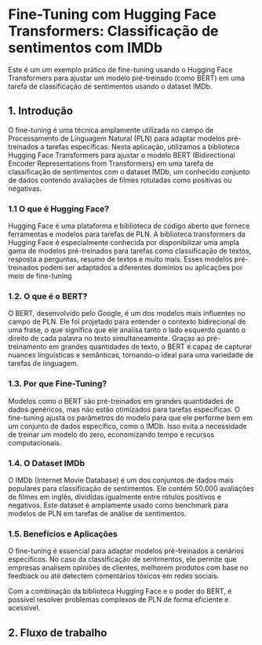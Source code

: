# Fine-Tuning com Hugging Face Transformers: Classificação de sentimentos com IMDb

Este é um um exemplo prático de fine-tuning usando o Hugging Face Transformers para ajustar um modelo pré-treinado (como BERT) em uma tarefa de classificação de sentimentos usando o dataset IMDb.

## 1. Introdução

O fine-tuning é uma técnica amplamente utilizada no campo de Processamento de Linguagem Natural (PLN) para adaptar modelos pré-treinados a tarefas específicas. Nesta aplicação, utilizamos a biblioteca Hugging Face Transformers para ajustar o modelo BERT (Bidirectional Encoder Representations from Transformers) em uma tarefa de classificação de sentimentos com o dataset IMDb, um conhecido conjunto de dados contendo avaliações de filmes rotuladas como positivas ou negativas.

### 1.1 O que é Hugging Face?

Hugging Face é uma plataforma e biblioteca de código aberto que fornece ferramentas e modelos para tarefas de PLN. A biblioteca transformers da Hugging Face é especialmente conhecida por disponibilizar uma ampla gama de modelos pré-treinados para tarefas como classificação de textos, resposta a perguntas, resumo de textos e muito mais. Esses modelos pré-treinados podem ser adaptados a diferentes domínios ou aplicações por meio de fine-tuning

### 1.2. O que é o BERT?

O BERT, desenvolvido pelo Google, é um dos modelos mais influentes no campo de PLN. Ele foi projetado para entender o contexto bidirecional de uma frase, o que significa que ele analisa tanto o lado esquerdo quanto o direito de cada palavra no texto simultaneamente. Graças ao pré-treinamento em grandes quantidades de texto, o BERT é capaz de capturar nuances linguísticas e semânticas, tornando-o ideal para uma variedade de tarefas de linguagem.

### 1.3. Por que Fine-Tuning?

Modelos como o BERT são pré-treinados em grandes quantidades de dados genéricos, mas não estão otimizados para tarefas específicas. O fine-tuning ajusta os parâmetros do modelo para que ele performe bem em um conjunto de dados específico, como o IMDb. Isso evita a necessidade de treinar um modelo do zero, economizando tempo e recursos computacionais.

### 1.4. O Dataset IMDb

O IMDb (Internet Movie Database) é um dos conjuntos de dados mais populares para classificação de sentimentos. Ele contém 50.000 avaliações de filmes em inglês, divididas igualmente entre rótulos positivos e negativos. Este dataset é amplamente usado como benchmark para modelos de PLN em tarefas de análise de sentimentos.

### 1.5. Benefícios e Aplicações

O fine-tuning é essencial para adaptar modelos pré-treinados a cenários específicos. No caso da classificação de sentimentos, ele permite que empresas analisem opiniões de clientes, melhorem produtos com base no feedback ou até detectem comentários tóxicos em redes sociais.

Com a combinação da biblioteca Hugging Face e o poder do BERT, é possível resolver problemas complexos de PLN de forma eficiente e acessível.

## 2. Fluxo de trabalho





